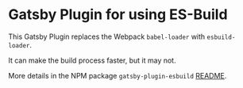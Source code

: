 # Gatsby Plugin for using ES-Build

This Gatsby Plugin replaces the Webpack `babel-loader` with `esbuild-loader`.

It can make the build process faster, but it may not.

More details in the NPM package `gatsby-plugin-esbuild` [README](./gatsby-plugin-esbuild/README.md).
